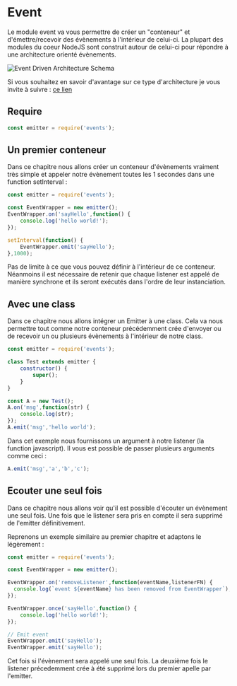 # Event 

Le module event va vous permettre de créer un "conteneur" et d'émettre/recevoir des évènements à l'intérieur de celui-ci. La plupart des modules du coeur NodeJS sont construit autour
de celui-ci pour répondre à une architecture orienté évènements. 

![Event Driven Architecture Schema](https://github.com/ES-Community/Tutoriels/blob/master/node-modules/event/event_driven.png)

Si vous souhaitez en savoir d'avantage sur ce type d'architecture je vous invite à suivre : [ce lien](https://fr.wikipedia.org/wiki/Architecture_orient%C3%A9e_%C3%A9v%C3%A9nements)
 
## Require

```js
const emitter = require('events'); 
```

## Un premier conteneur

Dans ce chapitre nous allons créer un conteneur d'évènements vraiment très simple et appeler notre évènement toutes les 1 secondes dans une function setInterval : 

```js
const emitter = require('events'); 

const EventWrapper = new emitter(); 
EventWrapper.on('sayHello',function() {
    console.log('hello world!');
});

setInterval(function() {
    EventWrapper.emit('sayHello');
},1000); 
```

Pas de limite à ce que vous pouvez définir à l'intérieur de ce conteneur. Néanmoins il est nécessaire de retenir que chaque listener est appelé de manière synchrone et ils seront exécutés dans l'ordre de leur instanciation. 

## Avec une class 

Dans ce chapitre nous allons intégrer un Emitter à une class. Cela va nous permettre tout comme notre conteneur précédemment crée d'envoyer ou de recevoir un ou plusieurs évènements à l'intérieur de notre class.

```js
const emitter = require('events');

class Test extends emitter {
    constructor() {
        super();
    }
}

const A = new Test();
A.on('msg',function(str) {
    console.log(str);
});
A.emit('msg','hello world');
```

Dans cet exemple nous fournissons un argument à notre listener (la function javascript). Il vous est possible de passer plusieurs arguments comme ceci : 

```js
A.emit('msg','a','b','c');
``` 

## Ecouter une seul fois

Dans ce chapitre nous allons voir qu'il est possible d'écouter un évènement une seul fois. Une fois que le listener sera pris en compte il sera supprimé de l'emitter définitivement. 

Reprenons un exemple similaire au premier chapitre et adaptons le légèrement : 

```js
const emitter = require('events'); 

const EventWrapper = new emitter(); 

EventWrapper.on('removeListener',function(eventName,listenerFN) {
  console.log(`event ${eventName} has been removed from EventWrapper`);
});

EventWrapper.once('sayHello',function() {
    console.log('hello world!');
});

// Emit event
EventWrapper.emit('sayHello');
EventWrapper.emit('sayHello');
```

Cet fois si l'évènement sera appelé une seul fois. La deuxième fois le listener précedemment crée à été supprimé lors du premier apelle par l'emitter. 
